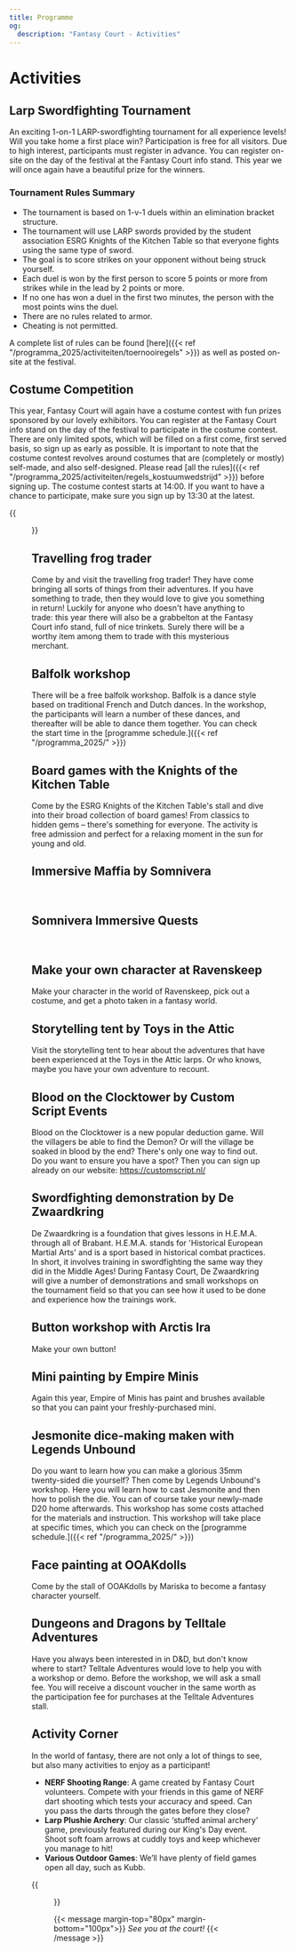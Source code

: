 ```yaml
---
title: Programme
og:
  description: "Fantasy Court - Activities"
---
```


# Activities

## Larp Swordfighting Tournament

An exciting 1-on-1  LARP-swordfighting tournament for all experience levels! Will you take home a first place win? Participation is free for all visitors. Due to high interest, participants must register in advance. You can register on-site on the day of the festival at the Fantasy Court info stand. This year we will once again have a beautiful prize for the winners.

### Tournament Rules Summary
 * The tournament is based on 1-v-1 duels within an elimination bracket structure.
 * The tournament will use LARP swords provided by the student association ESRG Knights of the Kitchen Table so that everyone fights using the same type of sword.
 * The goal is to score strikes on your opponent without being struck yourself.
 * Each duel is won by the first person to score 5 points or more from strikes while in the lead by 2 points or more.
 * If no one has won a duel in the first two minutes, the person with the most points wins the duel.
 * There are no rules related to armor.
 * Cheating is not permitted.

A complete list of rules can be found [here]({{< ref "/programma_2025/activiteiten/toernooiregels" >}}) as well as posted on-site at the festival.


<!--{{<figure src="/images/2025/_DSC5390.JPG" alt="Kostuumwedstrijd" height="400" >}}-->

## Costume Competition
This year, Fantasy Court will again have a costume contest with fun prizes sponsored by our lovely exhibitors. You can register at the Fantasy Court info stand on the day of the festival to participate in the costume contest. There are only limited spots, which will be filled on a first come, first served basis, so sign up as early as possible. It is important to note that the costume contest revolves around costumes that are (completely or mostly) self-made, and also self-designed. Please read [all the rules]({{< ref "/programma_2025/activiteiten/regels_kostuumwedstrijd" >}}) before signing up. The costume contest starts at 14:00. If you want to have a chance to participate, make sure you sign up by 13:30 at the latest.

{{<figure src="/images/2025/_DSC5390.JPG" alt="Costume contest" height="400" >}}

## Travelling frog trader
Come by and visit the travelling frog trader! They have come bringing all sorts of things from their adventures. If you have something to trade, then they would love to give you something in return! 
Luckily for anyone who doesn't have anything to trade: this year there will also be a grabbelton at the Fantasy Court info stand, full of nice trinkets. Surely there will be a worthy item among them to trade with this mysterious merchant.

## Balfolk workshop
There will be a free balfolk workshop. Balfolk is a dance style based on traditional French and Dutch dances. In the workshop, the participants will learn a number of these dances, and thereafter will be able to dance them together. You can check the start time in the [programme schedule.]({{< ref "/programma_2025/" >}})

## Board games with the Knights of the Kitchen Table
Come by the ESRG Knights of the Kitchen Table's stall and dive into their broad collection of board games! From classics to hidden gems – there's something for everyone. The activity is free admission and perfect for a relaxing moment in the sun for young and old. 

##  Immersive Maffia by Somnivera
&nbsp;
## Somnivera Immersive Quests
&nbsp;
## Make your own character at Ravenskeep 
Make your character in the world of Ravenskeep, pick out a costume, and get a photo taken in a fantasy world. 

## Storytelling tent by Toys in the Attic
Visit the storytelling tent to hear about the adventures that have been experienced at the Toys in the Attic larps. Or who knows, maybe you have your own adventure to recount.

## Blood on the Clocktower by Custom Script Events
Blood on the Clocktower is a new popular deduction game. Will the villagers be able to find the Demon? Or will the village be soaked in blood by the end? There's only one way to find out. Do you want to ensure you have a spot? Then you can sign up already on our website: https://customscript.nl/

## Swordfighting demonstration by De Zwaardkring
De Zwaardkring is a foundation that gives lessons in H.E.M.A. through all of Brabant. H.E.M.A. stands for 'Historical European Martial Arts' and is a sport based in historical combat practices. In short, it involves training in swordfighting the same way they did in the Middle Ages!
During Fantasy Court, De Zwaardkring will give a number of demonstrations and small workshops on the tournament field so that you can see how it used to be done and experience how the trainings work.

## Button workshop with Arctis Ira
Make your own button!

## Mini painting by Empire Minis
Again this year, Empire of Minis has paint and brushes available so that you can paint your freshly-purchased mini.

## Jesmonite dice-making maken with Legends Unbound
Do you want to learn how you can make a glorious 35mm twenty-sided die yourself? Then come by Legends Unbound's workshop. Here you will learn how to cast Jesmonite  and then how to polish the die. You can of course take your newly-made D20 home afterwards. 
This workshop has some costs attached for the materials and instruction. This workshop will take place at specific times, which you can check on the [programme schedule.]({{< ref "/programma_2025/" >}})

## Face painting at OOAKdolls
Come by the stall of OOAKdolls by Mariska to become a fantasy character yourself. 

## Dungeons and Dragons by Telltale Adventures
Have you always been interested in in D&D, but don't know where to start? Telltale Adventures would love to help you with a workshop or demo. 
Before the workshop, we will ask a small fee. You will receive a discount voucher in the same worth as the participation fee for purchases at the Telltale Adventures stall. 

## Activity Corner
In the world of fantasy, there are not only a lot of things to see, but also many activities to enjoy as a participant!
- **NERF Shooting Range**: A game created by Fantasy Court volunteers. Compete with your friends in this game of NERF dart shooting which tests your accuracy and speed. Can you pass the darts through the gates before they close?
- **Larp Plushie Archery**: Our classic ‘stuffed animal archery’ game, previously featured during our King's Day event. Shoot soft foam arrows at cuddly toys and keep whichever you manage to hit!
- **Various Outdoor Games**: We’ll have plenty of field games open all day, such as Kubb.

{{<figure src="/images/2025/2023_archery.jpg" alt="Activiteitenhoek" height="400" >}}

{{< message margin-top="80px" margin-bottom="100px">}}
_See you at the court!_
{{< /message >}}
